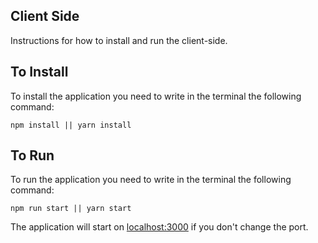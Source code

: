 Client Side
-----------
Instructions for how to install and run the client-side.

To Install
---------
To install the application you need to write in the terminal the following command:

```
npm install || yarn install
```

To Run
---------
To run the application you need to write in the terminal the following command:

```
npm run start || yarn start
```

The application will start on [localhost:3000](http://localhost:3000/) if you don't change the port.